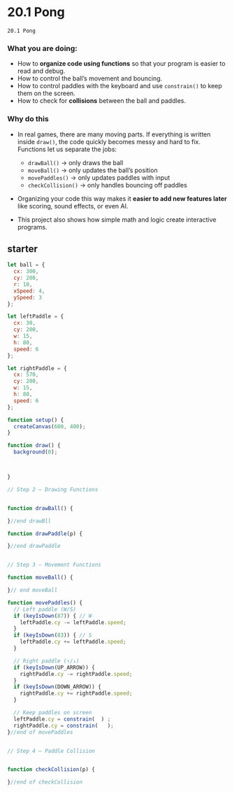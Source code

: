 # 20.1 Pong
```
20.1 Pong
```
### What you are doing:

* How to **organize code using functions** so that your program is easier to read and debug.
* How to control the ball’s movement and bouncing.
* How to control paddles with the keyboard and use `constrain()` to keep them on the screen.
* How to check for **collisions** between the ball and paddles.

### Why do this

* In real games, there are many moving parts. If everything is written inside `draw()`, the code quickly becomes messy and hard to fix. Functions let us separate the jobs:

  * `drawBall()` → only draws the ball
  * `moveBall()` → only updates the ball’s position
  * `movePaddles()` → only updates paddles with input
  * `checkCollision()` → only handles bouncing off paddles
* Organizing your code this way makes it **easier to add new features later** like scoring, sound effects, or even AI.
* This project also shows how simple math and logic create interactive programs.


## starter 
```js
let ball = {
  cx: 300,
  cy: 200,
  r: 10,
  xSpeed: 4,
  ySpeed: 3
};

let leftPaddle = {
  cx: 30,
  cy: 200,
  w: 15,
  h: 80,
  speed: 6
};

let rightPaddle = {
  cx: 570,
  cy: 200,
  w: 15,
  h: 80,
  speed: 6
};

function setup() {
  createCanvas(600, 400);
}

function draw() {
  background(0);



}

// Step 2 – Drawing Functions


function drawBall() {

}//end drawBll

function drawPaddle(p) {

}//end drawPaddle


// Step 3 – Movement Functions

function moveBall() {

}// end moveBall

function movePaddles() {
  // Left paddle (W/S)
  if (keyIsDown(87)) { // W
    leftPaddle.cy -= leftPaddle.speed;
  }
  if (keyIsDown(83)) { // S
    leftPaddle.cy += leftPaddle.speed;
  }

  // Right paddle (↑/↓)
  if (keyIsDown(UP_ARROW)) {
    rightPaddle.cy -= rightPaddle.speed;
  }
  if (keyIsDown(DOWN_ARROW)) {
    rightPaddle.cy += rightPaddle.speed;
  }

  // Keep paddles on screen
  leftPaddle.cy = constrain(  ) ;
  rightPaddle.cy = constrain(   );
}//end of movePaddles


// Step 4 – Paddle Collision


function checkCollision(p) {

}//end of checkCollision




```
